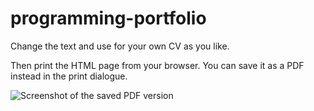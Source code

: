 # programming-portfolio

Change the text and use for your own CV as you like. 

Then print the HTML page from your browser. You can save it as a PDF instead in the print dialogue.

![Screenshot of the saved PDF version](https://i.imgur.com/YAwpE16.png)
